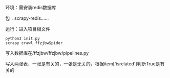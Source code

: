 环境：需安装redis数据库

包：scrapy-redis……

运行：进入项目根文件

    python3 init.py
    scrapy crawl ffzjbwSpider

写入数据库在/ffzjbw/ffzjbw/pipelines.py

写入两张表，一张是有关的，一张是无关的，根据item['isrelated']判断True是有关的